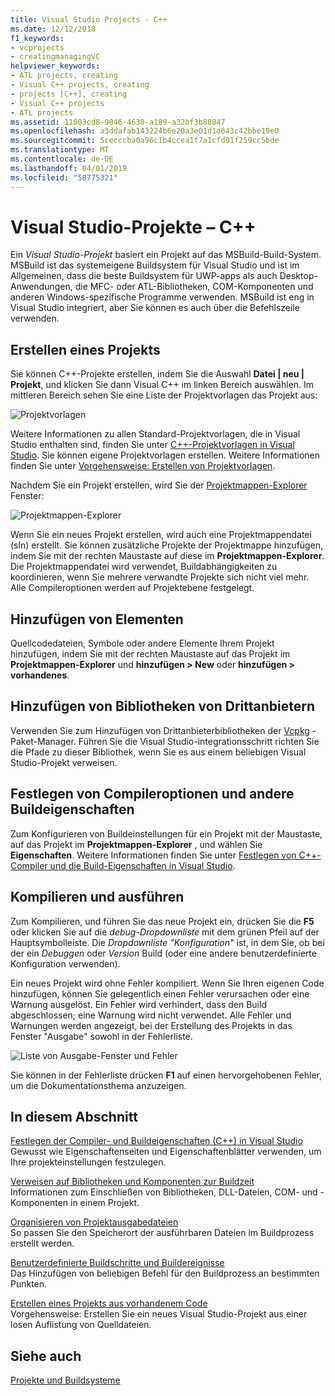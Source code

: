```yaml
---
title: Visual Studio Projects - C++
ms.date: 12/12/2018
f1_keywords:
- vcprojects
- creatingmanagingVC
helpviewer_keywords:
- ATL projects, creating
- Visual C++ projects, creating
- projects [C++], creating
- Visual C++ projects
- ATL projects
ms.assetid: 11003cd8-9046-4630-a189-a32bf3b88047
ms.openlocfilehash: a3ddafab143224b6e20a3e01d1d643c42bbe19e0
ms.sourcegitcommit: 5cecccba0a96c1b4ccea1f7a1cfd91f259cc5bde
ms.translationtype: MT
ms.contentlocale: de-DE
ms.lasthandoff: 04/01/2019
ms.locfileid: "58775321"
---
```

# <a name="visual-studio-projects---c"></a>Visual Studio-Projekte – C++

Ein *Visual Studio-Projekt* basiert ein Projekt auf das MSBuild-Build-System. MSBuild ist das systemeigene Buildsystem für Visual Studio und ist im Allgemeinen, dass die beste Buildsystem für UWP-apps als auch Desktop-Anwendungen, die MFC- oder ATL-Bibliotheken, COM-Komponenten und anderen Windows-spezifische Programme verwenden. MSBuild ist eng in Visual Studio integriert, aber Sie können es auch über die Befehlszeile verwenden. 

## <a name="create-a-project"></a>Erstellen eines Projekts

Sie können C++-Projekte erstellen, indem Sie die Auswahl **Datei &#124; neu &#124; Projekt**, und klicken Sie dann Visual C++ im linken Bereich auswählen. Im mittleren Bereich sehen Sie eine Liste der Projektvorlagen das Projekt aus: 

   ![Projektvorlagen](../overview/media/vs2017-new-project.png "Visual Studio 2017-Dialogfeld „Neues Projekt“")

Weitere Informationen zu allen Standard-Projektvorlagen, die in Visual Studio enthalten sind, finden Sie unter [C++-Projektvorlagen in Visual Studio](reference/visual-cpp-project-types.md). Sie können eigene Projektvorlagen erstellen. Weitere Informationen finden Sie unter [Vorgehensweise: Erstellen von Projektvorlagen](/visualstudio/ide/how-to-create-project-templates).

Nachdem Sie ein Projekt erstellen, wird Sie der [Projektmappen-Explorer](/visualstudio/ide/solutions-and-projects-in-visual-studio) Fenster:

   ![Projektmappen-Explorer](media/mathlibrary-solution-explorer-153.png)

Wenn Sie ein neues Projekt erstellen, wird auch eine Projektmappendatei (sln) erstellt. Sie können zusätzliche Projekte der Projektmappe hinzufügen, indem Sie mit der rechten Maustaste auf diese im **Projektmappen-Explorer**. Die Projektmappendatei wird verwendet, Buildabhängigkeiten zu koordinieren, wenn Sie mehrere verwandte Projekte sich nicht viel mehr. Alle Compileroptionen werden auf Projektebene festgelegt.

## <a name="add-items"></a>Hinzufügen von Elementen

Quellcodedateien, Symbole oder andere Elemente Ihrem Projekt hinzufügen, indem Sie mit der rechten Maustaste auf das Projekt im **Projektmappen-Explorer** und **hinzufügen > New** oder **hinzufügen > vorhandenes**.

## <a name="add-third-party-libraries"></a>Hinzufügen von Bibliotheken von Drittanbietern

Verwenden Sie zum Hinzufügen von Drittanbieterbibliotheken der [Vcpkg](vcpkg.md) -Paket-Manager. Führen Sie die Visual Studio-integrationsschritt richten Sie die Pfade zu dieser Bibliothek, wenn Sie es aus einem beliebigen Visual Studio-Projekt verweisen. 

## <a name="set-compiler-options-and-other-build-properties"></a>Festlegen von Compileroptionen und andere Buildeigenschaften

Zum Konfigurieren von Buildeinstellungen für ein Projekt mit der Maustaste, auf das Projekt im **Projektmappen-Explorer** , und wählen Sie **Eigenschaften**. Weitere Informationen finden Sie unter [Festlegen von C++-Compiler und die Build-Eigenschaften in Visual Studio](working-with-project-properties.md).

## <a name="compile-and-run"></a>Kompilieren und ausführen

Zum Kompilieren, und führen Sie das neue Projekt ein, drücken Sie die **F5** oder klicken Sie auf die *debug-Dropdownliste* mit dem grünen Pfeil auf der Hauptsymbolleiste. Die *Dropdownliste "Konfiguration"* ist, in dem Sie, ob bei der ein *Debuggen* oder *Version* Build (oder eine andere benutzerdefinierte Konfiguration verwenden).

Ein neues Projekt wird ohne Fehler kompiliert. Wenn Sie Ihren eigenen Code hinzufügen, können Sie gelegentlich einen Fehler verursachen oder eine Warnung ausgelöst. Ein Fehler wird verhindert, dass den Build abgeschlossen; eine Warnung wird nicht verwendet. Alle Fehler und Warnungen werden angezeigt, bei der Erstellung des Projekts in das Fenster "Ausgabe" sowohl in der Fehlerliste. 

   ![Liste von Ausgabe-Fenster und Fehler](../overview/media/vs2017-output-error-list.png)

Sie können in der Fehlerliste drücken **F1** auf einen hervorgehobenen Fehler, um die Dokumentationsthema anzuzeigen.

## <a name="in-this-section"></a>In diesem Abschnitt

[Festlegen der Compiler- und Buildeigenschaften (C++) in Visual Studio](working-with-project-properties.md)<br/>
Gewusst wie Eigenschaftenseiten und Eigenschaftenblätter verwenden, um Ihre projekteinstellungen festzulegen.

[Verweisen auf Bibliotheken und Komponenten zur Buildzeit](adding-references-in-visual-cpp-projects.md)<br/>
Informationen zum Einschließen von Bibliotheken, DLL-Dateien, COM- und -Komponenten in einem Projekt.
 
[Organisieren von Projektausgabedateien](how-to-organize-project-output-files-for-builds.md)<br/>
So passen Sie den Speicherort der ausführbaren Dateien im Buildprozess erstellt werden.

[Benutzerdefinierte Buildschritte und Buildereignisse](understanding-custom-build-steps-and-build-events.md)<br/>
Das Hinzufügen von beliebigen Befehl für den Buildprozess an bestimmten Punkten.

[Erstellen eines Projekts aus vorhandenem Code](how-to-create-a-cpp-project-from-existing-code.md)<br/>
Vorgehensweise: Erstellen Sie ein neues Visual Studio-Projekt aus einer losen Auflistung von Quelldateien.

## <a name="see-also"></a>Siehe auch

[Projekte und Buildsysteme](projects-and-build-systems-cpp.md)<br>
